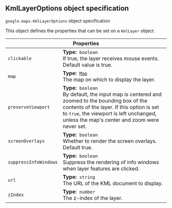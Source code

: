 <h2 id="KmlLayerOptions"> KmlLayerOptions object specification </h2><p>
<code><span itemprop="path">google.maps</span>.<span itemprop="name">KmlLayerOptions</span></code>
object specification
</p><p>This object defines the properties that can be set on a <code>KmlLayer</code> object.</p><div class="devsite-table-wrapper"><table class="properties responsive" summary="interface KmlLayerOptions - Properties">
<thead>
<tr><th colspan="2">Properties</th>
</tr></thead>
<tbody>
<tr>
<td><code><span>clickable</span></code></td>
<td><div><strong>Type:</strong>&nbsp; <code>boolean</code></div>
<div class="desc">If true, the layer receives mouse events. Default value is true.</div></td>
</tr>
<tr>
<td><code><span>map</span></code></td>
<td><div><strong>Type:</strong>&nbsp; <code><a href="https://github.com/amenadiel/google-maps-documentation/blob/master/docs/Map.md">Map</a></code></div>
<div class="desc">The map on which to display the layer.</div></td>
</tr>
<tr>
<td><code><span>preserveViewport</span></code></td>
<td><div><strong>Type:</strong>&nbsp; <code>boolean</code></div>
<div class="desc">By default, the input map is centered and zoomed to the bounding box of the contents of the layer. If this option is set to <code>true</code>, the viewport is left unchanged, unless the map's center and zoom were never set.</div></td>
</tr>
<tr>
<td><code><span>screenOverlays</span></code></td>
<td><div><strong>Type:</strong>&nbsp; <code>boolean</code></div>
<div class="desc">Whether to render the screen overlays. Default true.</div></td>
</tr>
<tr>
<td><code><span>suppressInfoWindows</span></code></td>
<td><div><strong>Type:</strong>&nbsp; <code>boolean</code></div>
<div class="desc">Suppress the rendering of info windows when layer features are clicked.</div></td>
</tr>
<tr>
<td><code><span>url</span></code></td>
<td><div><strong>Type:</strong>&nbsp; <code>string</code></div>
<div class="desc">The URL of the KML document to display.</div></td>
</tr>
<tr>
<td><code><span>zIndex</span></code></td>
<td><div><strong>Type:</strong>&nbsp; <code>number</code></div>
<div class="desc">The z-index of the layer.</div></td>
</tr>
</tbody>
</table></div>